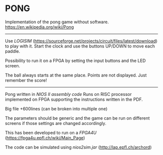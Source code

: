 PONG
====

Implementation of the pong game without software.
https://en.wikipedia.org/wiki/Pong

-----

Use _LOGISIM_ (https://sourceforge.net/projects/circuit/files/latest/download) to play with it.
Start the clock and use the buttons UP/DOWN to move each paddle.

Possibility to run it on a FPGA by setting the input buttons and the LED screen.

The ball always starts at the same place.
Points are not displayed. Just remember the score!

----

Pong written in _NIOS II assembly code_
Runs on RISC processor implemented on FPGA supporting the instructions written in the PDF.

Big file +600lines (can be broken into multiple one)

The parameters should be generic and the game can be run on different screens if those settings are changed accordingly.

This has been developed to run on a _FPGA4U_ (https://fpga4u.epfl.ch/wiki/Main_Page)

The code can be simulated using _nios2sim.jar_ (http://lap.epfl.ch/archord)
